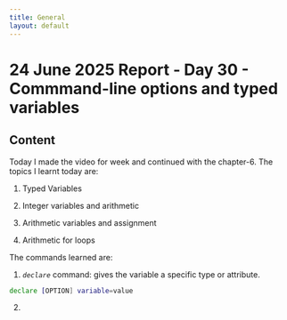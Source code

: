 ```yaml
---
title: General
layout: default
---
```


# 24 June 2025 Report - Day 30 - Commmand-line options and typed variables

## Content

Today I made the video for week and continued with the chapter-6. The topics I learnt today are:

1. Typed Variables

2. Integer variables and arithmetic

3. Arithmetic variables and assignment

4. Arithmetic for loops


The commands learned are:

1. *`declare`* command: gives the variable a specific type or attribute.
```bash
declare [OPTION] variable=value
```

2.
